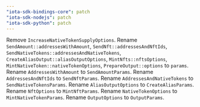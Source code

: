 ```yaml
---
"iota-sdk-bindings-core": patch
"iota-sdk-nodejs": patch
"iota-sdk-python": patch
---
```


Remove `IncreaseNativeTokenSupplyOptions`. 
Rename `SendAmount::addressesWithAmount`, `SendNft::addressesAndNftIds`, `SendNativeTokens::addressesAndNativeTokens`, `CreateAliasOutput::aliasOutputOptions`, `MintNfts::nftsOptions`, `MintNativeToken::nativeTokenOptions`, `PrepareOutput::options` to `params`.
Rename `AddressesWithAmount` to `SendAmountParams`.
Rename `AddressesAndNftIds` to `SendNftParams`.
Rename `AddressesAndNativeTokens` to `SendNativeTokensParams`.
Rename `AliasOutputOptions` to `CreateAliasParams`.
Rename `NftOptions` to `MintNftParams`.
Rename `NativeTokenOptions` to `MintNativeTokenParams`.
Rename `OutputOptions` to `OutputParams`.
